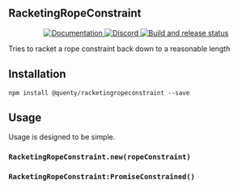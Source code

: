 ## RacketingRopeConstraint
<div align="center">
  <a href="http://quenty.github.io/api/">
    <img src="https://img.shields.io/badge/docs-website-green.svg" alt="Documentation" />
  </a>
  <a href="https://discord.gg/mhtGUS8">
    <img src="https://img.shields.io/badge/discord-nevermore-blue.svg" alt="Discord" />
  </a>
  <a href="https://github.com/Quenty/NevermoreEngine/actions">
    <img src="https://github.com/Quenty/NevermoreEngine/actions/workflows/build.yml/badge.svg" alt="Build and release status" />
  </a>
</div>

Tries to racket a rope constraint back down to a reasonable length

## Installation
```
npm install @quenty/racketingropeconstraint --save
```

## Usage
Usage is designed to be simple.

### `RacketingRopeConstraint.new(ropeConstraint)`

### `RacketingRopeConstraint:PromiseConstrained()`

